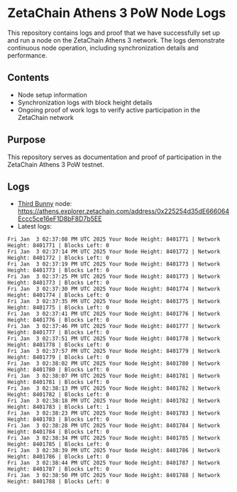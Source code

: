 # ZetaChain Athens 3 PoW Node Logs
This repository contains logs and proof that we have successfully set up and run a node on the ZetaChain Athens 3 network. The logs demonstrate continuous node operation, including synchronization details and performance.

## Contents
- Node setup information
- Synchronization logs with block height details
- Ongoing proof of work logs to verify active participation in the ZetaChain network

## Purpose
This repository serves as documentation and proof of participation in the ZetaChain Athens 3 PoW testnet.

## Logs

- [Third Bunny](https://thirdbunny.xyz/) node: https://athens.explorer.zetachain.com/address/0x225254d35dE666064Eccc5ce16eF1D8bF8D7b5EE
- Latest logs:
```
Fri Jan  3 02:37:08 PM UTC 2025 Your Node Height: 8401771 | Network Height: 8401771 | Blocks Left: 0
Fri Jan  3 02:37:14 PM UTC 2025 Your Node Height: 8401772 | Network Height: 8401772 | Blocks Left: 0
Fri Jan  3 02:37:19 PM UTC 2025 Your Node Height: 8401773 | Network Height: 8401773 | Blocks Left: 0
Fri Jan  3 02:37:25 PM UTC 2025 Your Node Height: 8401773 | Network Height: 8401773 | Blocks Left: 0
Fri Jan  3 02:37:30 PM UTC 2025 Your Node Height: 8401774 | Network Height: 8401774 | Blocks Left: 0
Fri Jan  3 02:37:35 PM UTC 2025 Your Node Height: 8401775 | Network Height: 8401775 | Blocks Left: 0
Fri Jan  3 02:37:41 PM UTC 2025 Your Node Height: 8401776 | Network Height: 8401776 | Blocks Left: 0
Fri Jan  3 02:37:46 PM UTC 2025 Your Node Height: 8401777 | Network Height: 8401777 | Blocks Left: 0
Fri Jan  3 02:37:51 PM UTC 2025 Your Node Height: 8401778 | Network Height: 8401778 | Blocks Left: 0
Fri Jan  3 02:37:57 PM UTC 2025 Your Node Height: 8401779 | Network Height: 8401779 | Blocks Left: 0
Fri Jan  3 02:38:02 PM UTC 2025 Your Node Height: 8401780 | Network Height: 8401780 | Blocks Left: 0
Fri Jan  3 02:38:07 PM UTC 2025 Your Node Height: 8401781 | Network Height: 8401781 | Blocks Left: 0
Fri Jan  3 02:38:13 PM UTC 2025 Your Node Height: 8401782 | Network Height: 8401782 | Blocks Left: 0
Fri Jan  3 02:38:18 PM UTC 2025 Your Node Height: 8401782 | Network Height: 8401783 | Blocks Left: 1
Fri Jan  3 02:38:23 PM UTC 2025 Your Node Height: 8401783 | Network Height: 8401783 | Blocks Left: 0
Fri Jan  3 02:38:28 PM UTC 2025 Your Node Height: 8401784 | Network Height: 8401784 | Blocks Left: 0
Fri Jan  3 02:38:34 PM UTC 2025 Your Node Height: 8401785 | Network Height: 8401785 | Blocks Left: 0
Fri Jan  3 02:38:39 PM UTC 2025 Your Node Height: 8401786 | Network Height: 8401786 | Blocks Left: 0
Fri Jan  3 02:38:44 PM UTC 2025 Your Node Height: 8401787 | Network Height: 8401787 | Blocks Left: 0
Fri Jan  3 02:38:50 PM UTC 2025 Your Node Height: 8401788 | Network Height: 8401788 | Blocks Left: 0
```
